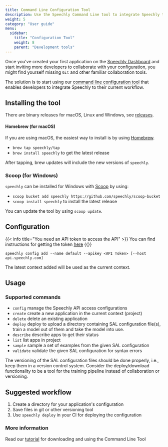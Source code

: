 ```yaml
---
title: Command Line Configuration Tool
description: Use the Speechly Command Line tool to integrate Speechly to your development workflow for easier and more productive collaboration. 
weight: 5
category: "User guide"
menu:
  sidebar:
    title: "Configuration Tool"
    weight: 8
    parent: "Development tools"
---
```


Once you've created your first application on the [Speechly Dashboard](https://www.speechly.com/dashboard/) and start inviting more developers to collaborate with your configuration, you might find yourself missing `Git` and other familiar collaboration tools. 

The solution is to start using our [command line configuration tool](https://github.com/speechly/cli) that enables developers to integrate Speechly to their current workflow.

## Installing the tool

There are binary releases for macOS, Linux and Windows, see [releases](https://github.com/speechly/cli/releases).

#### Homebrew (for macOS)

If you are using macOS, the easiest way to install is by using [Homebrew](https://brew.sh). 

- `brew tap speechly/tap`
- `brew install speechly` to get the latest release

After tapping, brew updates will include the new versions of `speechly`.

### Scoop (for Windows)

`speechly` can be installed for Windows with [Scoop](https://github.com/lukesampson/scoop) by using:

- `scoop bucket add speechly https://github.com/speechly/scoop-bucket`
- `scoop install speechly` to install the latest release

You can update the tool by using `scoop update`.

## Configuration

{{< info title="You need an API token to access the API" >}} You can find instructions for getting the token [here](/faq/#how-can-i-find-my-speechly-api-token-for-command-line-tool) {{</info>}}

`speechly config add --name default --apikey <API Token> [--host api.speechly.com]`

The latest context added will be used as the current context. 

## Usage

### Supported commands

- `config` manage the Speechly API access configurations
- `create` create a new application in the current context (project)
- `delete` delete an existing application
- `deploy` deploy to upload a directory containing SAL configuration file(s), train a model out of them and take the model into use.
- `describe` describe apps to get their status
- `list` list apps in project
- `sample` sample a set of examples from the given SAL configuration
- `validate` validate the given SAL configuration for syntax errors

The versioning of the SAL configuration files should be done properly, i.e., keep them in a version control system. Consider the deploy/download functionality to be a tool for the training pipeline instead of collaboration or versioning.

## Suggested workflow

1. Create a directory for your application's configuration
2. Save files in git or other versioning tool
3. Use `speechly deploy` in your CI for deploying the configuration 


### More information

Read our [tutorial](https://www.speechly.com/blog/configure-voice-ui-command-line/) for downloading and using the Command Line Tool



